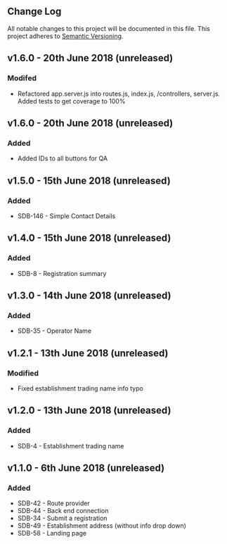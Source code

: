 ## Change Log

All notable changes to this project will be documented in this file.
This project adheres to [Semantic Versioning](http://semver.org/).

## v1.6.0 - 20th June 2018 (unreleased)

### Modifed

* Refactored app.server.js into routes.js, index.js, /controllers, server.js. Added tests to get coverage to 100%

## v1.6.0 - 20th June 2018 (unreleased)

### Added

* Added IDs to all buttons for QA

## v1.5.0 - 15th June 2018 (unreleased)

### Added

* SDB-146 - Simple Contact Details

## v1.4.0 - 15th June 2018 (unreleased)

### Added

* SDB-8 - Registration summary

## v1.3.0 - 14th June 2018 (unreleased)

### Added

* SDB-35 - Operator Name

## v1.2.1 - 13th June 2018 (unreleased)

### Modified

* Fixed establishment trading name info typo

## v1.2.0 - 13th June 2018 (unreleased)

### Added

* SDB-4 - Establishment trading name

## v1.1.0 - 6th June 2018 (unreleased)

### Added

* SDB-42 - Route provider
* SDB-44 - Back end connection
* SDB-34 - Submit a registration
* SDB-49 - Establishment address (without info drop down)
* SDB-58 - Landing page
